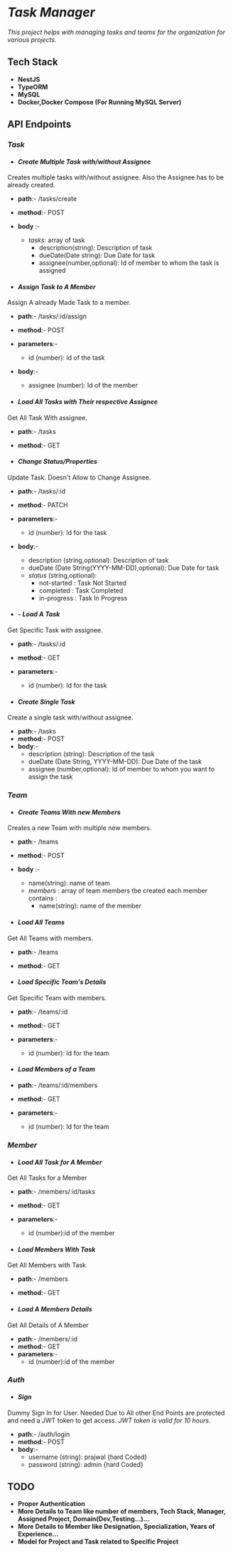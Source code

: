 # ***Task Manager***

*This project helps with managing tasks and teams for the organization for various projects.*

## **Tech Stack**
- **NestJS**
- **TypeORM**
- **MySQL**
- **Docker,Docker Compose (For Running MySQL Server)**


## **API Endpoints**

### *****Task*****

- ####  ***Create Multiple Task with/without Assignee***
Creates multiple tasks with/without assignee. Also the Assignee has to be already created. 

- **path**:- /tasks/create
- **method**:- POST
- **body** :-
  - *tasks*: array of task
    - description(string): Description of task
    - dueDate(Date string): Due Date for task
    - assignee(number,optional): Id of member to whom the task is assigned

- #### ***Assign Task to A Member***
Assign A already Made Task to a member.
- **path**:- /tasks/:id/assign
- **method**:- POST
- **parameters**:- 
  - id (number): Id of the task
- **body**:-
  - assignee (number): Id of the member

- #### ***Load All Tasks with Their respective Assignee***
Get All Task With assignee.
- **path**:- /tasks
- **method**:- GET

- #### ***Change Status/Properties***
Update Task. Doesn't Allow to Change Assignee.
- **path**:- /tasks/:id
- **method**:- PATCH
- **parameters**:-
  - id (number): Id for the task
- **body**:-
  - description (string,optional): Description of task
  - dueDate (Date String(YYYY-MM-DD),optional): Due Date for task
  - *status* (string,optional):
    - not-started : Task Not Started
    - completed : Task Completed
    - in-progress : Task In Progress

- #### - ***Load A Task***
Get Specific Task with assignee.
- **path**:- /tasks/:id
- **method**:- GET
- **parameters**:-
  - id (number): Id for the task

- #### ***Create Single Task***
Create a single task with/without assignee.
- **path**:- /tasks
- **method**:- POST
- **body**:-
  - description (string): Description of the task
  - dueDate (Date String, YYYY-MM-DD): Due Date of the task
  - assignee (number,optional): Id of member to whom  you want to assign the task

### *****Team*****

- #### ***Create Teams With new Members***
Creates a new Team with multiple new members.
- **path**:- /teams
- **method**:- POST
- **body** :-
  - name(string): name of team
  - *members* : array of team members tbe created each member contains :
    - name(string): name of the member

- #### ***Load All Teams***
Get All Teams with members.
- **path**:- /teams
- **method**:- GET

- #### ***Load Specific Team's Details***
Get Specific Team with members.
- **path**:- /teams/:id
- **method**:- GET
- **parameters**:-
  - id (number): Id for the team

- #### ***Load Members of a Team***
- **path**:- /teams/:id/members
- **method**:- GET
- **parameters**:-
  - id (number): Id for the team

### *****Member*****

- #### ***Load All Task for A Member***
Get All Tasks for a Member

- **path**:- /members/:id/tasks
- **method**:- GET
- **parameters**:-
  - id (number):id of the member

- #### ***Load Members With Task***
Get All Members with Task
- **path**:- /members
- **method**:- GET

- #### ***Load A Members Details***
Get All Details of A Member
- **path**:- /members/:id
- **method**:- GET
- **parameters**:-
  - id (number):id of the member

### *****Auth*****

- #### ***Sign***
Dummy Sign In for User. Needed Due to All other End Points are protected and need a JWT token to get access.
*JWT token is valid for 10 hours*. 
- **path**:- /auth/login
- **method**:- POST
- **body**:-
  - username (string): prajwal {hard Coded}
  - password (string): admin {hard Coded}


## **TODO**
- **Proper Authentication** 
- **More Details to Team like number of members, Tech Stack, Manager, Assigned Project, Domain(Dev,Testing...)...**
- **More Details to Member like Designation, Specialization, Years of Experience...**
- **Model for Project and Task related to Specific Project**